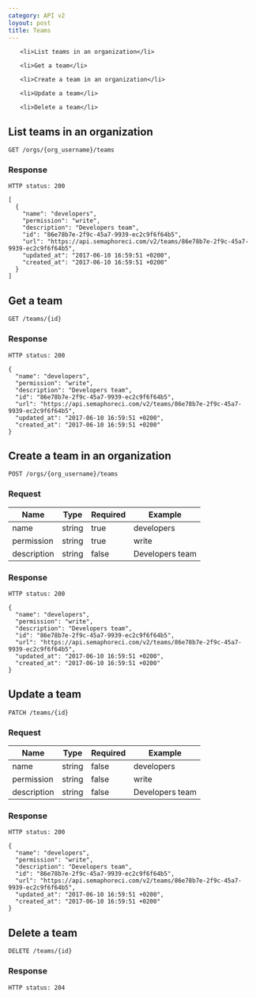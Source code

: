 ```yaml
---
category: API v2
loyout: post
title: Teams
---
```


<ol type="i">
  
    <li>List teams in an organization</li>
  
    <li>Get a team</li>
  
    <li>Create a team in an organization</li>
  
    <li>Update a team</li>
  
    <li>Delete a team</li>
  
</ol>


## List teams in an organization

```
GET /orgs/{org_username}/teams
```



### Response


```
HTTP status: 200

[
  {
    "name": "developers",
    "permission": "write",
    "description": "Developers team",
    "id": "86e78b7e-2f9c-45a7-9939-ec2c9f6f64b5",
    "url": "https://api.semaphoreci.com/v2/teams/86e78b7e-2f9c-45a7-9939-ec2c9f6f64b5",
    "updated_at": "2017-06-10 16:59:51 +0200",
    "created_at": "2017-06-10 16:59:51 +0200"
  }
]
```



## Get a team

```
GET /teams/{id}
```



### Response


```
HTTP status: 200

{
  "name": "developers",
  "permission": "write",
  "description": "Developers team",
  "id": "86e78b7e-2f9c-45a7-9939-ec2c9f6f64b5",
  "url": "https://api.semaphoreci.com/v2/teams/86e78b7e-2f9c-45a7-9939-ec2c9f6f64b5",
  "updated_at": "2017-06-10 16:59:51 +0200",
  "created_at": "2017-06-10 16:59:51 +0200"
}
```



## Create a team in an organization

```
POST /orgs/{org_username}/teams
```


### Request


| Name | Type | Required | Example |
| ---- | ---- | -------- | ------- |
| name | string | true | developers |
| permission | string | true | write |
| description | string | false | Developers team |



### Response


```
HTTP status: 200

{
  "name": "developers",
  "permission": "write",
  "description": "Developers team",
  "id": "86e78b7e-2f9c-45a7-9939-ec2c9f6f64b5",
  "url": "https://api.semaphoreci.com/v2/teams/86e78b7e-2f9c-45a7-9939-ec2c9f6f64b5",
  "updated_at": "2017-06-10 16:59:51 +0200",
  "created_at": "2017-06-10 16:59:51 +0200"
}
```



## Update a team

```
PATCH /teams/{id}
```


### Request


| Name | Type | Required | Example |
| ---- | ---- | -------- | ------- |
| name | string | false | developers |
| permission | string | false | write |
| description | string | false | Developers team |



### Response


```
HTTP status: 200

{
  "name": "developers",
  "permission": "write",
  "description": "Developers team",
  "id": "86e78b7e-2f9c-45a7-9939-ec2c9f6f64b5",
  "url": "https://api.semaphoreci.com/v2/teams/86e78b7e-2f9c-45a7-9939-ec2c9f6f64b5",
  "updated_at": "2017-06-10 16:59:51 +0200",
  "created_at": "2017-06-10 16:59:51 +0200"
}
```



## Delete a team

```
DELETE /teams/{id}
```



### Response


```
HTTP status: 204
```




